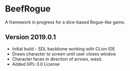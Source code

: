 # BeefRogue
A framework in progress for a dice-based Rogue-like game.

## Version 2019.0.1
- Initial build - SDL backbone working with CLion IDE
- Draws character to screen until user closes window
- Character faces in direction of arrows, wasd.
- Added GPL-3.0 License